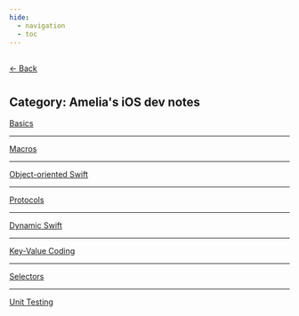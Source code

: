 ```yaml
---
hide:
  - navigation
  - toc
---
```


<div class="back-button">
    <br>
    <a href="javascript:history.back()">← Back</a>
    <br>
</div>

#
## Category: Amelia's iOS dev notes

<div class="category-index">
  <a href="../../INFO449/Basics" class="index-link">Basics</a>
  <hr>
  <a href="../../INFO449/macros" class="index-link">Macros</a>
  <hr>
  <a href="../../INFO449/ooswift" class="index-link">Object-oriented Swift</a>
  <hr>
  <a href="../../INFO449/protocols" class="index-link">Protocols</a>
  <hr>
  <a href="../../INFO449/dynamicswift" class="index-link">Dynamic Swift</a>
  <hr>
  <a href="../../INFO449/keyvaluecoding" class="index-link">Key-Value Coding</a>
  <hr>
  <a href="../../INFO449/selectors" class="index-link">Selectors</a>
  <hr>
  <a href="../../INFO449/unittesting" class="index-link">Unit Testing</a>
</div>